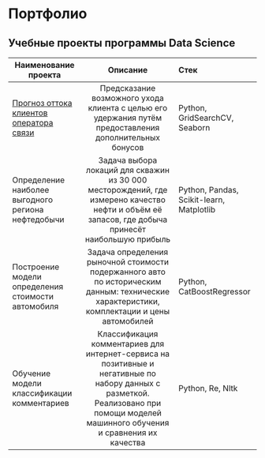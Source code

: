# Портфолио
## Учебные проекты программы Data Science

| Наименование проекта        | Описание           | Стек  |
| ------------- |:-------------:| :-----|
| [Прогноз оттока клиентов оператора связи](https://github.com/aleks-gatskii/Portfolio/tree/main/Telecom_clients)     | Предсказание возможного ухода клиента с целью его удержания путём предоставления дополнительных бонусов| Python, GridSearchCV, Seaborn |
| Определение наиболее выгодного региона нефтедобычи      | Задача выбора локаций для скважин из 30 000 месторождений, где измерено качество нефти и объём её запасов, где добыча принесёт наибольшую прибыль      |   Python, Pandas, Scikit-learn, Matplotlib |
| Построение модели определения стоимости автомобиля | Задача определения рыночной стоимости подержанного авто по историческим данным: технические характеристики, комплектации и цены автомобилей      |    Python, CatBoostRegressor |
| Обучение модели классификации комментариев | Классификация комментариев для интернет-сервиса на позитивные и негативные по набору данных с разметкой. Реализовано при помощи моделей машинного обучения и сравнения их качества     |    Python, Re, Nltk |
